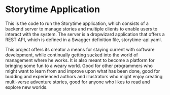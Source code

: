 Storytime Application
=====================

This is the code to run the Storytime application, which consists of a backend server to manage stories and multiple
clients to enable users to interact with the system.  The server is a dropwizard application that offers a REST API, 
which is defined in a Swagger definition file, storytime-api.yaml.

This project offers its creator a means for staying current with software development, while continually 
getting sucked into the world of management where he works.  It is also meant to become a platform for bringing 
some fun to a weary world.  Good for other programmers who might want to learn from and improve upon what has been done, 
good for budding and experienced authors and illustrators who might enjoy creating multi-verse adventure stories, 
good for anyone who likes to read and explore new worlds.
